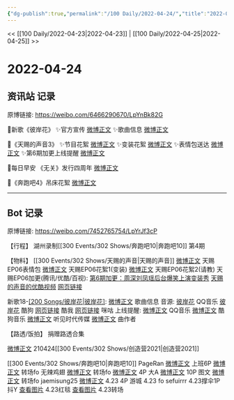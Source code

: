 ```yaml
---
{"dg-publish":true,"permalink":"/100 Daily/2022-04-24/","title":"2022-04-24","created":"2022-12-04T14:44:46.000+08:00","updated":"2023-04-11T14:46:34.000+08:00"}
---
```



<< [[100 Daily/2022-04-23\|2022-04-23]] | [[100 Daily/2022-04-25\|2022-04-25]] >>

# 2022-04-24

## 资讯站 记录

原博链接: https://weibo.com/6466290670/LpYnBk82G

🌟新歌《彼岸花》
✨官方宣传 [微博正文](https://m.weibo.cn/6466290670/4761570003128267)
✨歌曲信息 [微博正文](https://m.weibo.cn/6466290670/4761569592347138)

🌟《天赐的声音3》
✨节目花絮 [微博正文](https://m.weibo.cn/6466290670/4761755597672121)
✨变装花絮 [微博正文](https://m.weibo.cn/6466290670/4761787322597672)
✨表情包送达 [微博正文](https://m.weibo.cn/6466290670/4761779824234419)
✨第6期加更上线提醒 [微博正文](https://m.weibo.cn/6466290670/4761756373091884)

🌟每日早安
《无关》发行四周年 [微博正文](https://m.weibo.cn/6466290670/4761696310133038)

🌟《奔跑吧4》吊床花絮 [微博正文](https://m.weibo.cn/6466290670/4761856932054551)

---
## Bot 记录

原博链接: https://weibo.com/7452765754/LpYrJf3cP

【行程】
湖州录制[[300 Events/302 Shows/奔跑吧10\|奔跑吧10]] 第4期

【物料】
[[300 Events/302 Shows/天赐的声音\|天赐的声音]]
[微博正文](https://m.weibo.cn/1315706994/4761778808166578) 天赐EP06表情包
[微博正文](https://m.weibo.cn/5876797510/4761746466671913) 天赐EP06花絮1(变装)
[微博正文](https://m.weibo.cn/5876797510/4761751742318718) 天赐EP06花絮2(请教)
天赐EP06加更(腾讯/优酷/百视):
[第6期加更：周深刘凤瑶后台爆笑上演变装秀](https://weibo.cn/sinaurl?u=http%3A%2F%2Fv.qq.com%2Fx%2Fcover%2Fmzc00200wo0kgq0%2Fa00424bj1zv.html)
[天赐的声音的优酷视频](https://weibo.cn/sinaurl?u=https%3A%2F%2Fv.youku.com%2Fv_show%2Fid_XNTIwNTM0Njg5Mg%3D%3D.html%3Fx%26sharefrom%3Dandroid%26scene%3Dlong%26playMode%3Dnormal%26sharekey%3D162a77e692764c67fcb3110eef4ed7151)
[网页链接](https://weibo.cn/sinaurl?u=https%3A%2F%2Fbp-share.bestv.com.cn%2Fbp-share%2FsharePage.html%3FtitleId%3D432825%26contentId%3D10121%26currentEpisode%3D6%26modelType%3D1)

新歌18-[[200 Songs/彼岸花\|彼岸花]](电视剧《问天录》主题曲):
[微博正文](https://m.weibo.cn/6466290670/4761569592347138) 歌曲信息
音源:
[彼岸花](https://weibo.cn/sinaurl?u=https%3A%2F%2Fc.y.qq.com%2Fbase%2Ffcgi-bin%2Fu%3F__%3DQzfOQW3OOCQR) QQ音乐
[彼岸花](https://weibo.cn/sinaurl?u=https%3A%2F%2Ft4.kugou.com%2Fsong.html%3Fid%3D8Xavz4bzyV2) 酷狗
[网页链接](https://weibo.cn/sinaurl?u=https%3A%2F%2Fm.kuwo.cn%2Fyinyue%2F217698020%3Ff%3Darphone%26t%3Dsinawb%26isstar%3D0) 酷我
[网页链接](https://weibo.cn/sinaurl?u=http%3A%2F%2Fc.migu.cn%2F00engw%3Fifrom%3Dd7ee9f54366f1e02d4fb2ad2170ff3d3) 咪咕
上线提醒:
[微博正文](https://m.weibo.cn/2169129705/4761567424679300) QQ音乐
[微博正文](https://m.weibo.cn/1665103091/4761567444336777) 酷狗音乐
[微博正文](https://m.weibo.cn/5064650954/4761567436734672) 听见时代传媒
[微博正文](https://m.weibo.cn/1278966382/4761725285437050) 曲作者

【路透/饭拍】
[](https://m.weibo.cn/7397365335/4761551326941099) [](https://m.weibo.cn/7397365335/4761552483519465) 捐赠路透合集

[微博正文](https://m.weibo.cn/6504383810/4761788913287408) 210424[[300 Events/302 Shows/创造营2021\|创造营2021]]

[[300 Events/302 Shows/奔跑吧10\|奔跑吧10]]
PageRan
[微博正文](https://m.weibo.cn/7633014126/4761743802239282) 上班6P
[微博正文](https://m.weibo.cn/7633014126/4761878134523101) 转场fo
无辣鸡翅
[微博正文](https://m.weibo.cn/7495641082/4761855581753624) 转场fo
[微博正文](https://m.weibo.cn/7495641082/4761877223311265) 4P
大A
[微博正文](https://m.weibo.cn/6873250805/4761862078726599) 10P
图文
[微博正文](https://m.weibo.cn/6987697229/4761866184951847) 转场fo
jaemisung25
[微博正文](https://m.weibo.cn/6211346395/4761871989871811) 4.23 4P
游城
[](https://m.weibo.cn/1801743981/4761913172692224) 4.23 fo
sefuirrr
[](https://m.weibo.cn/7316571481/4761920933204606) 4.23撑伞1P
抖Y
[查看图片](https://wx3.sinaimg.cn/large/0088n2Pggy1h1l3gvmi0pj30ku112mzu.jpg) 4.23红毯
[查看图片](https://wx2.sinaimg.cn/large/0088n2Pggy1h1l3h7jfwwj30ku11241g.jpg) 4.23转场
